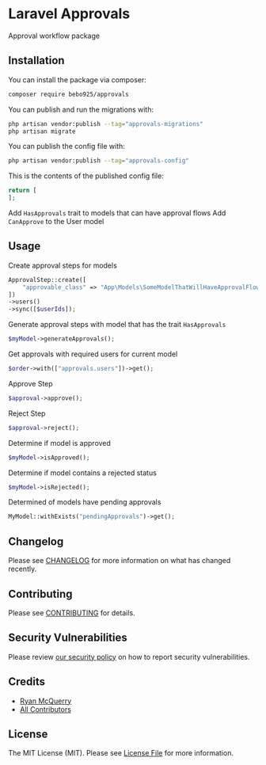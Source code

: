 # Laravel Approvals

Approval workflow package

## Installation

You can install the package via composer:

```bash
composer require bebo925/approvals
```

You can publish and run the migrations with:

```bash
php artisan vendor:publish --tag="approvals-migrations"
php artisan migrate
```

You can publish the config file with:

```bash
php artisan vendor:publish --tag="approvals-config"
```

This is the contents of the published config file:

```php
return [
];
```

Add `HasApprovals` trait to models that can have approval flows
Add `CanApprove` to the User model

## Usage

Create approval steps for models

```php
ApprovalStep::create([
    "approvable_class" => "App\Models\SomeModelThatWillHaveApprovalFlow"
])
->users()
->sync([$userIds]);
```

Generate approval steps with model that has the trait `HasApprovals`

```php
$myModel->generateApprovals();
```

Get approvals with required users for current model

```php
$order->with(["approvals.users"])->get();
```

Approve Step

```php
$approval->approve();
```

Reject Step

```php
$approval->reject();
```

Determine if model is approved

```php
$myModel->isApproved();
```

Determine if model contains a rejected status

```php
$myModel->isRejected();
```

Determined of models have pending approvals

```php
MyModel::withExists("pendingApprovals")->get();
```

## Changelog

Please see [CHANGELOG](CHANGELOG.md) for more information on what has changed recently.

## Contributing

Please see [CONTRIBUTING](CONTRIBUTING.md) for details.

## Security Vulnerabilities

Please review [our security policy](../../security/policy) on how to report security vulnerabilities.

## Credits

-   [Ryan McQuerry](https://github.com/bebo925)
-   [All Contributors](../../contributors)

## License

The MIT License (MIT). Please see [License File](LICENSE.md) for more information.
